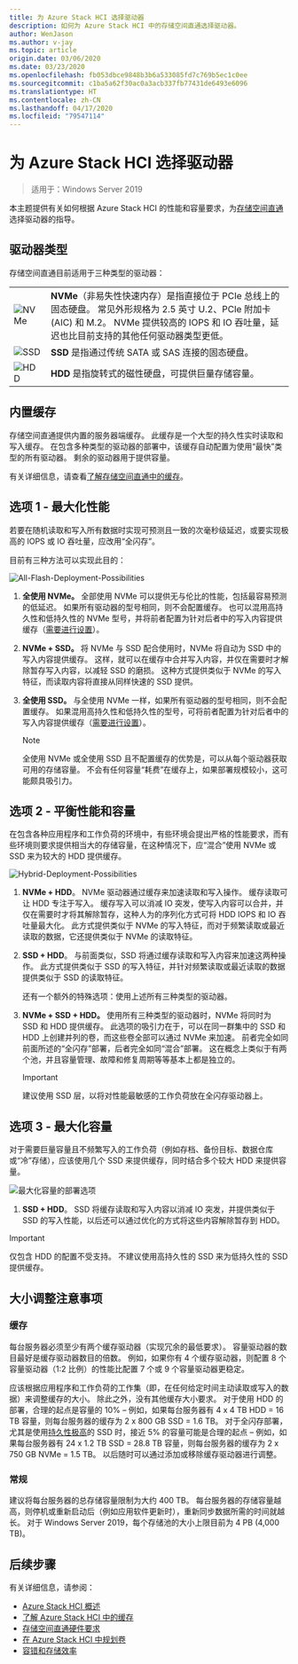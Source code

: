 ```yaml
---
title: 为 Azure Stack HCI 选择驱动器
description: 如何为 Azure Stack HCI 中的存储空间直通选择驱动器。
author: WenJason
ms.author: v-jay
ms.topic: article
origin.date: 03/06/2020
ms.date: 03/23/2020
ms.openlocfilehash: fb053dbce9848b3b6a533085fd7c769b5ec1c0ee
ms.sourcegitcommit: c1ba5a62f30ac0a3acb337fb77431de6493e6096
ms.translationtype: HT
ms.contentlocale: zh-CN
ms.lasthandoff: 04/17/2020
ms.locfileid: "79547114"
---
```

# <a name="choosing-drives-for-azure-stack-hci"></a>为 Azure Stack HCI 选择驱动器

>适用于：Windows Server 2019

本主题提供有关如何根据 Azure Stack HCI 的性能和容量要求，为[存储空间直通](https://docs.microsoft.com/windows-server/storage/storage-spaces/storage-spaces-direct-overview)选择驱动器的指导。

## <a name="drive-types"></a>驱动器类型

存储空间直通目前适用于三种类型的驱动器：

|||
|----------------------|--------------------------|
|![NVMe](media/choose-drives/NVMe-100-px.png)|**NVMe**（非易失性快速内存）是指直接位于 PCIe 总线上的固态硬盘。 常见外形规格为 2.5 英寸 U.2、PCIe 附加卡 (AIC) 和 M.2。 NVMe 提供较高的 IOPS 和 IO 吞吐量，延迟也比目前支持的其他任何驱动器类型更低。|
|![SSD](media/choose-drives/SSD-100-px.png)|**SSD** 是指通过传统 SATA 或 SAS 连接的固态硬盘。|
|![HDD](media/choose-drives/HDD-100-px.png)|**HDD** 是指旋转式的磁性硬盘，可提供巨量存储容量。|

## <a name="built-in-cache"></a>内置缓存

存储空间直通提供内置的服务器端缓存。 此缓存是一个大型的持久性实时读取和写入缓存。 在包含多种类型的驱动器的部署中，该缓存自动配置为使用“最快”类型的所有驱动器。 剩余的驱动器用于提供容量。

有关详细信息，请查看[了解存储空间直通中的缓存](https://docs.microsoft.com/windows-server/storage/storage-spaces/understand-the-cache)。

## <a name="option-1--maximizing-performance"></a>选项 1 - 最大化性能

若要在随机读取和写入所有数据时实现可预测且一致的次毫秒级延迟，或要实现极高的 IOPS 或 IO 吞吐量，应改用“全闪存”。

目前有三种方法可以实现此目的：

![All-Flash-Deployment-Possibilities](media/choose-drives/All-Flash-Deployment-Possibilities.png)

1. **全使用 NVMe。** 全部使用 NVMe 可以提供无与伦比的性能，包括最容易预测的低延迟。 如果所有驱动器的型号相同，则不会配置缓存。 也可以混用高持久性和低持久性的 NVMe 型号，并将前者配置为针对后者中的写入内容提供缓存（[需要进行设置](https://docs.microsoft.com/windows-server/storage/storage-spaces/understand-the-cache#manual-configuration)）。

2. **NVMe + SSD。** 将 NVMe 与 SSD 配合使用时，NVMe 将自动为 SSD 中的写入内容提供缓存。 这样，就可以在缓存中合并写入内容，并仅在需要时才解除暂存写入内容，以减轻 SSD 的磨损。 这种方式提供类似于 NVMe 的写入特征，而读取内容将直接从同样快速的 SSD 提供。

3. **全使用 SSD。** 与全使用 NVMe 一样，如果所有驱动器的型号相同，则不会配置缓存。 如果混用高持久性和低持久性的型号，可将前者配置为针对后者中的写入内容提供缓存（[需要进行设置](https://docs.microsoft.com/windows-server/storage/storage-spaces/understand-the-cache.md#manual-configuration)）。

   >[!NOTE]
   > 全使用 NVMe 或全使用 SSD 且不配置缓存的优势是，可以从每个驱动器获取可用的存储容量。 不会有任何容量“耗费”在缓存上，如果部署规模较小，这可能颇具吸引力。

## <a name="option-2--balancing-performance-and-capacity"></a>选项 2 - 平衡性能和容量

在包含各种应用程序和工作负荷的环境中，有些环境会提出严格的性能要求，而有些环境则要求提供相当大的存储容量，在这种情况下，应“混合”使用 NVMe 或 SSD 来为较大的 HDD 提供缓存。

![Hybrid-Deployment-Possibilities](media/choose-drives/Hybrid-Deployment-Possibilities.png)

1. **NVMe + HDD**。 NVMe 驱动器通过缓存来加速读取和写入操作。 缓存读取可让 HDD 专注于写入。 缓存写入可以消减 IO 突发，使写入内容可以合并，并仅在需要时才将其解除暂存，这种人为的序列化方式可将 HDD IOPS 和 IO 吞吐量最大化。 此方式提供类似于 NVMe 的写入特征，而对于频繁读取或最近读取的数据，它还提供类似于 NVMe 的读取特征。

2. **SSD + HDD**。 与前面类似，SSD 将通过缓存读取和写入内容来加速这两种操作。 此方式提供类似于 SSD 的写入特征，并针对频繁读取或最近读取的数据提供类似于 SSD 的读取特征。

    还有一个额外的特殊选项：使用上述所有三种类型的驱动器。 

3. **NVMe + SSD + HDD。** 使用所有三种类型的驱动器时，NVMe 将同时为 SSD 和 HDD 提供缓存。 此选项的吸引力在于，可以在同一群集中的 SSD 和 HDD 上创建并列的卷，而这些卷全部可以通过 NVMe 来加速。 前者完全如同前面所述的“全闪存”部署，后者完全如同“混合”部署。 这在概念上类似于有两个池，并且容量管理、故障和修复周期等等基本上都是独立的。

   >[!IMPORTANT]
   > 建议使用 SSD 层，以将对性能最敏感的工作负荷放在全闪存驱动器上。

## <a name="option-3--maximizing-capacity"></a>选项 3 - 最大化容量

对于需要巨量容量且不频繁写入的工作负荷（例如存档、备份目标、数据仓库或“冷”存储），应该使用几个 SSD 来提供缓存，同时结合多个较大 HDD 来提供容量。

![最大化容量的部署选项](media/choose-drives/maximizing-capacity.png)

1. **SSD + HDD**。 SSD 将缓存读取和写入内容以消减 IO 突发，并提供类似于 SSD 的写入性能，以后还可以通过优化的方式将这些内容解除暂存到 HDD。

>[!IMPORTANT]
>仅包含 HDD 的配置不受支持。 不建议使用高持久性的 SSD 来为低持久性的 SSD 提供缓存。

## <a name="sizing-considerations"></a>大小调整注意事项

### <a name="cache"></a>缓存

每台服务器必须至少有两个缓存驱动器（实现冗余的最低要求）。 容量驱动器的数目最好是缓存驱动器数目的倍数。 例如，如果你有 4 个缓存驱动器，则配置 8 个容量驱动器（1:2 比例）的性能比配置 7 个或 9 个容量驱动器更稳定。

应该根据应用程序和工作负荷的工作集（即，在任何给定时间主动读取或写入的数据）来调整缓存的大小。 除此之外，没有其他缓存大小要求。 对于使用 HDD 的部署，合理的起点是容量的 10% – 例如，如果每台服务器有 4 x 4 TB HDD = 16 TB 容量，则每台服务器的缓存为 2 x 800 GB SSD = 1.6 TB。 对于全闪存部署，尤其是使用[持久性极高](https://blogs.technet.microsoft.com/filecab/2017/08/11/understanding-dwpd-tbw/)的 SSD 时，接近 5% 的容量可能是合理的起点 – 例如，如果每台服务器有 24 x 1.2 TB SSD = 28.8 TB 容量，则每台服务器的缓存为 2 x 750 GB NVMe = 1.5 TB。 以后随时可以通过添加或移除缓存驱动器进行调整。

### <a name="general"></a>常规

建议将每台服务器的总存储容量限制为大约 400 TB。 每台服务器的存储容量越高，则停机或重新启动后（例如应用软件更新时），重新同步数据所需的时间就越长。 对于 Windows Server 2019，每个存储池的大小上限目前为 4 PB (4,000 TB)。

## <a name="next-steps"></a>后续步骤

有关详细信息，请参阅：

- [Azure Stack HCI 概述](../overview.md)
- [了解 Azure Stack HCI 中的缓存](cache.md)
- [存储空间直通硬件要求](https://docs.microsoft.com/windows-server/storage/storage-spaces/storage-spaces-direct-hardware-requirements)
- [在 Azure Stack HCI 中规划卷](plan-volumes.md)
- [容错和存储效率](fault-tolerance.md)